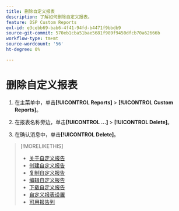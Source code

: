 ```yaml
---
title: 删除自定义报表
description: 了解如何删除自定义报表。
feature: DSP Custom Reports
exl-id: e3cebb69-bab6-4f41-94fd-b4471f9bbdb9
source-git-commit: 570eb1cba51bae5681f989f9450dfcb70a62666b
workflow-type: tm+mt
source-wordcount: '56'
ht-degree: 0%

---
```


# 删除自定义报表

1. 在主菜单中，单击&#x200B;**[!UICONTROL Reports]** > **[!UICONTROL Custom Reports]**。

1. 在报表名称旁边，单击&#x200B;**[!UICONTROL ...]** > **[!UICONTROL Delete]**。

1. 在确认消息中，单击&#x200B;**[!UICONTROL Delete]**。

>[!MORELIKETHIS]
>
>* [关于自定义报告](/help/dsp/reports/report-about.md)
>* [创建自定义报告](/help/dsp/reports/report-create.md)
>* [复制自定义报告](/help/dsp/reports/report-copy.md)
>* [编辑自定义报告](/help/dsp/reports/report-edit.md)
>* [下载自定义报告](/help/dsp/reports/report-download.md)
>* [自定义报表设置](/help/dsp/reports/report-settings.md)
>* [可用报告列](/help/dsp/reports/report-columns.md)

